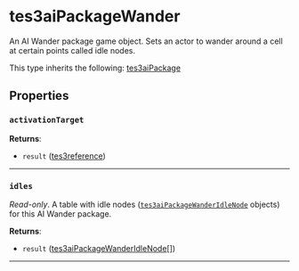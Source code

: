 <!---
	This file is autogenerated. Do not edit this file manually. Your changes will be ignored.
	More information: https://github.com/MWSE/MWSE/tree/master/docs
-->

# tes3aiPackageWander

An AI Wander package game object. Sets an actor to wander around a cell at certain points called idle nodes.

This type inherits the following: [tes3aiPackage](../../types/tes3aiPackage)
## Properties

### `activationTarget`



**Returns**:

* `result` ([tes3reference](../../types/tes3reference))

***

### `idles`

*Read-only*. A table with idle nodes ([`tes3aiPackageWanderIdleNode`](https://mwse.github.io/MWSE/types/tes3aiPackageWanderIdleNode/) objects) for this AI Wander package.

**Returns**:

* `result` ([tes3aiPackageWanderIdleNode](../../types/tes3aiPackageWanderIdleNode)[])

***

